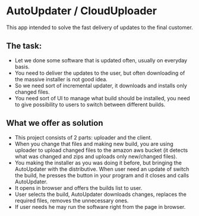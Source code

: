 # AutoUpdater / CloudUploader
This app intended to solve the fast delivery of updates to the final customer. 
## The task:

- Let we done some software that is updated often, usually on everyday basis.
- You need to deliver the updates to the user, but often downloading of the massive installer is not good idea.
- So we need sort of incremental updater, it downloads and installs only changed files.
- You need sort of UI to manage what build should be installed, you need to give possibility to users to switch between different builds.

## What we offer as solution
- This project consists of 2 parts: uploader and the client.
- When you change that files and making new build, you are using uploader to upload changed files to the amazon aws bucket (it detects what was changed and zips and uploads only new/changed files).
- You making the installer as you was doing it before, but bringing the AutoUpdater with the distributive. When user need an update of switch the build, he presses the button in your program and it closes and calls AutoUpdater. 
- It opens in browser and offers the builds list to user. 
- User selects the build, AutoUpdater downloads changes, replaces the required files, removes the unnecessary ones.
- If user needs he may run the software right from the page in browser.

